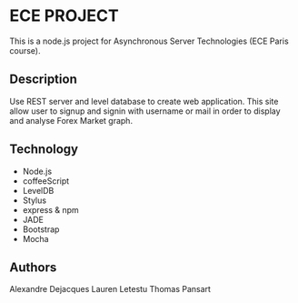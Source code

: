 # ECE PROJECT
This is a node.js project for Asynchronous Server Technologies (ECE Paris course).

## Description
Use REST server and level database to create web application. This site allow user to signup and signin with username or mail in order to display and analyse Forex Market graph.

## Technology
<ul>
  <li>Node.js</li>
  <li>coffeeScript</li>
  <li>LevelDB</li>
  <li>Stylus</li>
  <li>express & npm</li>
  <li>JADE</li>
  <li>Bootstrap</li>
  <li>Mocha</li>
</ul>

## Authors
Alexandre Dejacques
Lauren Letestu
Thomas Pansart
